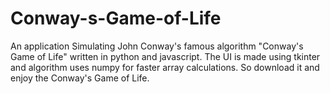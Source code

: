 # Conway-s-Game-of-Life
An application Simulating John Conway's famous algorithm "Conway's Game of Life" written in python and javascript. The UI is made using tkinter and algorithm uses numpy for faster array calculations. So download it and enjoy the Conway's Game of Life.
